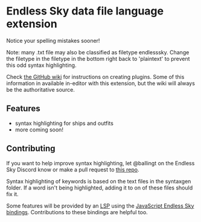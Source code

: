 # Endless Sky data file language extension

Notice your spelling mistakes sooner!

Note: many .txt file may also be classified as filetype endlesssky. Change the filetype in the filetype in the bottom right back to 'plaintext' to prevent this odd syntax highlighting.

Check [the GitHub wiki](https://github.com/endless-sky/endless-sky/wiki/CreatingPlugins) for instructions on creating plugins. Some of this information in available in-editor with this extension, but the wiki will always be the authoritative source.

## Features

- syntax highlighting for ships and outfits
- more coming soon!

## Contributing

If you want to help improve syntax highlighting, let @ballingt on the Endless Sky Discord know or make a pull request to [this repo](https://github.com/thomasballinger/endless-sky-vscode).

Syntax highlighting of keywords is based on the text files in the syntaxgen folder. If a word isn't being highlighted, adding it to on of these files should fix it.

Some features will be provided by an [LSP](https://microsoft.github.io/language-server-protocol/) using the [JavaScript Endless Sky bindings](https://github.com/thomasballinger/endless-sky-bindings). Contributions to these bindings are helpful too.
